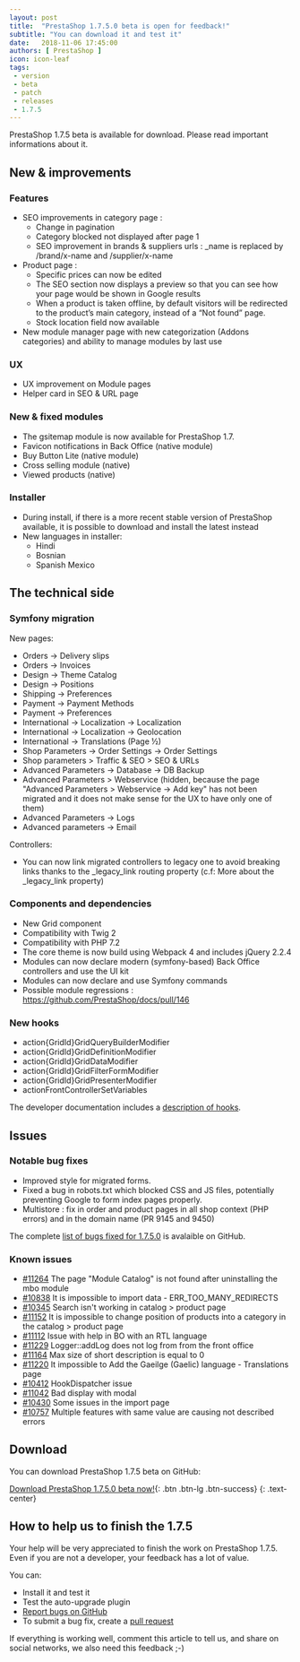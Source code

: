 ```yaml
---
layout: post
title:  "PrestaShop 1.7.5.0 beta is open for feedback!"
subtitle: "You can download it and test it"
date:   2018-11-06 17:45:00
authors: [ PrestaShop ]
icon: icon-leaf
tags:
 - version
 - beta
 - patch
 - releases
 - 1.7.5
---
```


PrestaShop 1.7.5 beta is available for download. Please read important informations about it.

## New & improvements

### Features

- SEO improvements in category page :
  - Change in pagination
  - Category blocked not displayed after page 1
  - SEO improvement in brands & suppliers urls : _name is replaced by /brand/x-name and /supplier/x-name 
- Product page :
  - Specific prices can now be edited
  - The SEO section now displays a preview so that you can see how your page would be shown in Google results
  - When a product is taken offline, by default visitors will be redirected to the product’s main category, instead of a “Not found” page.
  - Stock location field now available
- New module manager page with new categorization (Addons categories) and ability to manage modules by last use


### UX

- UX improvement on Module pages
- Helper card in SEO & URL page

### New & fixed modules

- The gsitemap module is now available for PrestaShop 1.7.
- Favicon notifications in Back Office (native module)
- Buy Button Lite (native module)
- Cross selling module (native)
- Viewed products (native)


### Installer

- During install, if there is a more recent stable version of PrestaShop available, it is possible to download and install the latest instead
- New languages in installer:
  - Hindi
  - Bosnian
  - Spanish Mexico
 

## The technical side

### Symfony migration

New pages:
- Orders -> Delivery slips
- Orders -> Invoices
- Design -> Theme Catalog
- Design -> Positions
- Shipping -> Preferences
- Payment -> Payment Methods
- Payment -> Preferences
- International -> Localization -> Localization
- International -> Localization -> Geolocation
- International -> Translations (Page ½)
- Shop Parameters -> Order Settings -> Order Settings
- Shop parameters > Traffic & SEO > SEO & URLs
- Advanced Parameters -> Database -> DB Backup
- Advanced Parameters > Webservice (hidden, because the page "Advanced Parameters > Webservice -> Add key" has not been migrated and it does not make sense for the UX to have only one of them)
- Advanced Parameters -> Logs
- Advanced parameters -> Email

Controllers:
- You can now link migrated controllers to legacy one to avoid breaking links thanks to the _legacy_link routing property (c.f: More about the _legacy_link property)

### Components and dependencies

- New Grid component
- Compatibility with Twig 2
- Compatibility with PHP 7.2
- The core theme is now build using Webpack 4 and includes jQuery 2.2.4
- Modules can now declare modern (symfony-based) Back Office controllers and use the UI kit
- Modules can now declare and use Symfony commands
- Possible module regressions : https://github.com/PrestaShop/docs/pull/146


### New hooks

- action{GridId}GridQueryBuilderModifier
- action{GridId}GridDefinitionModifier
- action{GridId}GridDataModifier
- action{GridId}GridFilterFormModifier
- action{GridId}GridPresenterModifier
- actionFrontControllerSetVariables

The developer documentation includes a [description of hooks](https://devdocs.prestashop.com/1.7/modules/concepts/hooks/list-of-hooks/).

## Issues

### Notable bug fixes

- Improved style for migrated forms.
- Fixed a bug in robots.txt which blocked CSS and JS files, potentially preventing Google to form index pages properly.
- Multistore : fix in order and product pages in all shop context (PHP errors) and in the domain name (PR 9145 and 9450)

The complete [list of bugs fixed for 1.7.5.0](https://github.com/PrestaShop/PrestaShop/issues?utf8=%E2%9C%93&q=is%3Aissue+milestone%3A1.7.5.0+label%3Afixed) is avalaible on GitHub.

### Known issues

- [#11264](https://github.com/PrestaShop/PrestaShop/issues/11264) The page "Module Catalog" is not found after uninstalling the mbo module
- [#10838](https://github.com/PrestaShop/PrestaShop/issues/10838) It is impossible to import data - ERR_TOO_MANY_REDIRECTS
- [#10345](https://github.com/PrestaShop/PrestaShop/issues/10345) Search isn't working in catalog > product page
- [#11152](https://github.com/PrestaShop/PrestaShop/issues/11152) It is impossible to change position of products into a category in the catalog > product page
- [#11112](https://github.com/PrestaShop/PrestaShop/issues/11112) Issue with help in BO with an RTL language
- [#11229](https://github.com/PrestaShop/PrestaShop/issues/11229) Logger::addLog does not log from from the front office
- [#11164](https://github.com/PrestaShop/PrestaShop/issues/11164) Max size of short description is equal to 0
- [#11220](https://github.com/PrestaShop/PrestaShop/issues/11220) It impossible to Add the Gaeilge (Gaelic) language - Translations page
- [#10412](https://github.com/PrestaShop/PrestaShop/issues/10412) HookDispatcher issue
- [#11042](https://github.com/PrestaShop/PrestaShop/issues/11042) Bad display with modal
- [#10430](https://github.com/PrestaShop/PrestaShop/issues/10430) Some issues in the import page
- [#10757](https://github.com/PrestaShop/PrestaShop/issues/10757) Multiple features with same value are causing not described errors

## Download

You can download PrestaShop 1.7.5 beta on GitHub:  

[Download PrestaShop 1.7.5.0 beta now!](https://github.com/PrestaShop/PrestaShop/releases){: .btn .btn-lg .btn-success}
{: .text-center}

## How to help us to finish the 1.7.5

Your help will be very appreciated to finish the work on PrestaShop 1.7.5. Even if you are not a developer, your feedback has a lot of value.

You can:
 - Install it and test it
 - Test the auto-upgrade plugin
 - [Report bugs on GitHub](https://github.com/PrestaShop/PrestaShop/issues)
 - To submit a bug fix, create a [pull request](https://github.com/PrestaShop/PrestaShop/compare)
 
 If everything is working well, comment this article to tell us, and share on social networks, we also need this feedback ;-)
